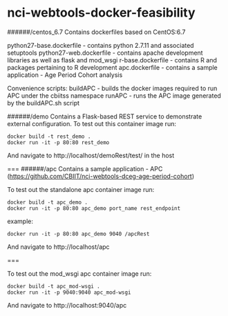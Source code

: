 # nci-webtools-docker-feasibility

######/centos_6.7
Contains dockerfiles based on CentOS:6.7

python27-base.dockerfile - contains python 2.7.11 and associated setuptools
python27-web.dockerfile - contains apache development libraries as well as flask and mod_wsgi
r-base.dockerfile - contains R and packages pertaining to R development
apc.dockerfile - contains a sample application - Age Period Cohort analysis

Convenience scripts:
buildAPC - builds the docker images required to run APC under the cbiitss namespace
runAPC - runs the APC image generated by the buildAPC.sh script


######/demo
Contains a Flask-based REST service to demonstrate external configuration.
To test out this container image run:
```
docker build -t rest_demo .
docker run -it -p 80:80 rest_demo
```

And navigate to http://localhost/demoRest/test/ in the host

===
######/apc
Contains a sample application - APC (https://github.com/CBIIT/nci-webtools-dceg-age-period-cohort)

To test out the standalone apc container image run:
```
docker build -t apc_demo .
docker run -it -p 80:80 apc_demo port_name rest_endpoint
```
example:
```
docker run -it -p 80:80 apc_demo 9040 /apcRest
```

And navigate to http://localhost/apc

===

To test out the mod_wsgi apc container image run:
```
docker build -t apc_mod-wsgi .
docker run -it -p 9040:9040 apc_mod-wsgi
```

And navigate to http://localhost:9040/apc


